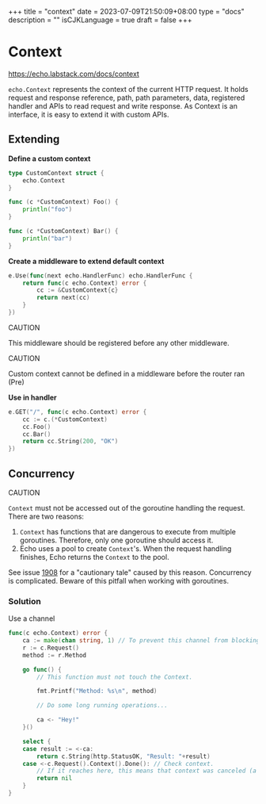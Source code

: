 +++
title = "context"
date = 2023-07-09T21:50:09+08:00
type = "docs"
description = ""
isCJKLanguage = true
draft = false
+++

# Context

https://echo.labstack.com/docs/context

`echo.Context` represents the context of the current HTTP request. It holds request and response reference, path, path parameters, data, registered handler and APIs to read request and write response. As Context is an interface, it is easy to extend it with custom APIs.

## Extending

**Define a custom context**

```go
type CustomContext struct {
    echo.Context
}

func (c *CustomContext) Foo() {
    println("foo")
}

func (c *CustomContext) Bar() {
    println("bar")
}
```



**Create a middleware to extend default context**

```go
e.Use(func(next echo.HandlerFunc) echo.HandlerFunc {
    return func(c echo.Context) error {
        cc := &CustomContext{c}
        return next(cc)
    }
})
```



CAUTION

This middleware should be registered before any other middleware.

CAUTION

Custom context cannot be defined in a middleware before the router ran (Pre)

**Use in handler**

```go
e.GET("/", func(c echo.Context) error {
    cc := c.(*CustomContext)
    cc.Foo()
    cc.Bar()
    return cc.String(200, "OK")
})
```



## Concurrency

CAUTION

`Context` must not be accessed out of the goroutine handling the request. There are two reasons:

1. `Context` has functions that are dangerous to execute from multiple goroutines. Therefore, only one goroutine should access it.
2. Echo uses a pool to create `Context`'s. When the request handling finishes, Echo returns the `Context` to the pool.

See issue [1908](https://github.com/labstack/echo/issues/1908) for a "cautionary tale" caused by this reason. Concurrency is complicated. Beware of this pitfall when working with goroutines.

### Solution

Use a channel

```go
func(c echo.Context) error {
    ca := make(chan string, 1) // To prevent this channel from blocking, size is set to 1.
    r := c.Request()
    method := r.Method

    go func() {
        // This function must not touch the Context.

        fmt.Printf("Method: %s\n", method)

        // Do some long running operations...

        ca <- "Hey!"
    }()

    select {
    case result := <-ca:
        return c.String(http.StatusOK, "Result: "+result)
    case <-c.Request().Context().Done(): // Check context.
        // If it reaches here, this means that context was canceled (a timeout was reached, etc.).
        return nil
    }
}
```